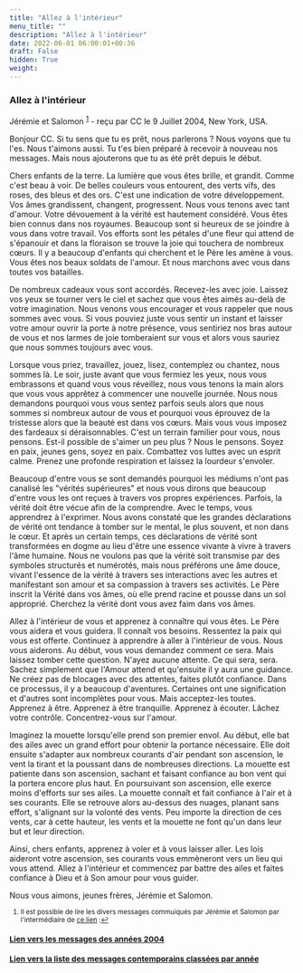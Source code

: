```yaml
---
title: "Allez à l'intérieur"
menu_title: ""
description: "Allez à l'intérieur"
date: 2022-06-01 06:00:01+00:36
draft: False
hidden: True
weight:
---
```

### Allez à l'intérieur

Jérémie et Salomon <sup id="a1">[1](#f1)</sup> - reçu par CC le 9 Juillet 2004, New York, USA.

Bonjour CC. Si tu sens que tu es prêt, nous parlerons ? Nous voyons que tu l'es. Nous t'aimons aussi. Tu t'es bien préparé à recevoir à nouveau nos messages. Mais nous ajouterons que tu as été prêt depuis le début.

Chers enfants de la terre. La lumière que vous êtes brille, et grandit. Comme c'est beau à voir. De belles couleurs vous entourent, des verts vifs, des roses, des bleus et des ors. C'est une indication de votre développement. Vos âmes grandissent, changent, progressent. Nous vous tenons avec tant d'amour. Votre dévouement à la vérité est hautement considéré. Vous êtes bien connus dans nos royaumes. Beaucoup sont si heureux de se joindre à vous dans votre travail. Vos efforts sont les pétales d'une fleur qui attend de s'épanouir et dans la floraison se trouve la joie qui touchera de nombreux cœurs. Il y a beaucoup d'enfants qui cherchent et le Père les amène à vous. Vous êtes nos beaux soldats de l'amour. Et nous marchons avec vous dans toutes vos batailles.

De nombreux cadeaux vous sont accordés. Recevez-les avec joie. Laissez vos yeux se tourner vers le ciel et sachez que vous êtes aimés au-delà de votre imagination. Nous venons vous encourager et vous rappeler que nous sommes avec vous. Si vous pouviez juste vous sentir un instant et laisser votre amour ouvrir la porte à notre présence, vous sentiriez nos bras autour de vous et nos larmes de joie tomberaient sur vous et alors vous sauriez que nous sommes toujours avec vous.

Lorsque vous priez, travaillez, jouez, lisez, contemplez ou chantez, nous sommes là. Le soir, juste avant que vous fermiez les yeux, nous vous embrassons et quand vous vous réveillez, nous vous tenons la main alors que vous vous apprêtez à commencer une nouvelle journée. Nous nous demandons pourquoi vous vous sentez parfois seuls alors que nous sommes si nombreux autour de vous et pourquoi vous éprouvez de la tristesse alors que la beauté est dans vos cœurs. Mais vous vous imposez des fardeaux si déraisonnables. C'est un terrain familier pour vous, nous pensons. Est-il possible de s'aimer un peu plus ? Nous le pensons. Soyez en paix, jeunes gens, soyez en paix. Combattez vos luttes avec un esprit calme. Prenez une profonde respiration et laissez la lourdeur s'envoler.

Beaucoup d'entre vous se sont demandés pourquoi les médiums n'ont pas canalisé les "vérités supérieures" et nous vous dirons que beaucoup d'entre vous les ont reçues à travers vos propres expériences. Parfois, la vérité doit être vécue afin de la comprendre. Avec le temps, vous apprendrez à l'exprimer. Nous avons constaté que les grandes déclarations de vérité ont tendance à tomber sur le mental, le plus souvent, et non dans le cœur. Et après un certain temps, ces déclarations de vérité sont transformées en dogme au lieu d'être une essence vivante à vivre à travers l'âme humaine. Nous ne voulons pas que la vérité soit transmise par des symboles structurés et numérotés, mais nous préférons une âme douce, vivant l'essence de la vérité à travers ses interactions avec les autres et manifestant son amour et sa compassion à travers ses activités. Le Père inscrit la Vérité dans vos âmes, où elle prend racine et pousse dans un sol approprié. Cherchez la vérité dont vous avez faim dans vos âmes.

Allez à l'intérieur de vous et apprenez à connaître qui vous êtes. Le Père vous aidera et vous guidera. Il connaît vos besoins. Ressentez la paix qui vous est offerte. Continuez à apprendre à aller à l'intérieur de vous. Nous vous aiderons. Au début, vous vous demandez comment ce sera. Mais laissez tomber cette question. N'ayez aucune attente. Ce qui sera, sera. Sachez simplement que l'Amour attend et qu'ensuite il y aura une guidance. Ne créez pas de blocages avec des attentes, faites plutôt confiance. Dans ce processus, il y a beaucoup d'aventures. Certaines ont une signification et d'autres sont incomplètes pour vous. Mais acceptez-les toutes. Apprenez à être. Apprenez à être tranquille. Apprenez à écouter. Lâchez votre contrôle. Concentrez-vous sur l'amour.

Imaginez la mouette lorsqu'elle prend son premier envol. Au début, elle bat des ailes avec un grand effort pour obtenir la portance nécessaire. Elle doit ensuite s'adapter aux nombreux courants d'air pendant son ascension, le vent la tirant et la poussant dans de nombreuses directions. La mouette est patiente dans son ascension, sachant et faisant confiance au bon vent qui la portera encore plus haut. En poursuivant son ascension, elle exerce moins d'efforts sur ses ailes. La mouette connaît et fait confiance à l'air et à ses courants. Elle se retrouve alors au-dessus des nuages, planant sans effort, s'alignant sur la volonté des vents. Peu importe la direction de ces vents, car à cette hauteur, les vents et la mouette ne font qu'un dans leur but et leur direction.

Ainsi, chers enfants, apprenez à voler et à vous laisser aller. Les lois aideront votre ascension, ses courants vous emmèneront vers un lieu qui vous attend. Allez à l'intérieur et commencez par battre des ailes et faites confiance à Dieu et à Son amour pour vous guider.

Nous vous aimons, jeunes frères, Jérémie et Salomon.
<small>

1. <large id="f1"> Il est possible de lire les divers messages commuiqués par Jérémie et Salomon par l'intermédiaire de [ce lien](/fr-contemporary-messages/6-3-fr-contemporary-messages-by-author/6-3-10-fr-religious-figures/) :[↩](#a1)

### [**Lien vers les messages des années 2004**](/fr-contemporary-messages/fr-contemporary-messages-by-date-order/fr-contemporary-messages-2004/)

### [**Lien vers la liste des messages contemporains classées par année**](/fr-contemporary-messages/fr-contemporary-messages-by-date-order/)